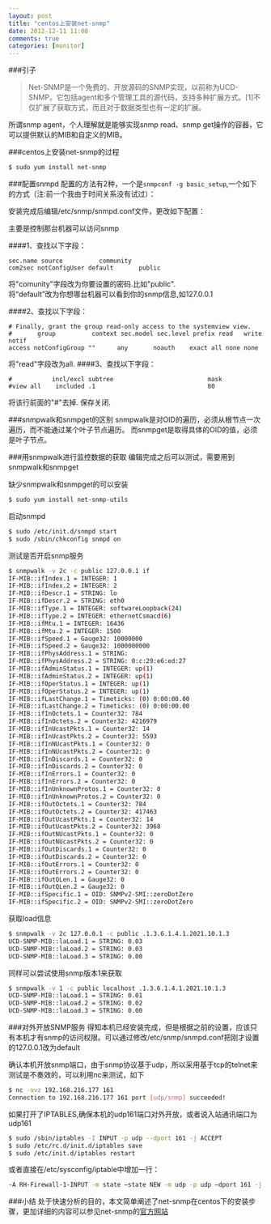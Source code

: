 ```yaml
---
layout: post
title: "centos上安装net-snmp"
date: 2012-12-11 11:08
comments: true
categories: [monitor]
---
```

###引子
> Net-SNMP是一个免费的、开放源码的SNMP实现，以前称为UCD-SNMP。它包括agent和多个管理工具的源代码，支持多种扩展方式。[1]不仅扩展了获取方式，而且对于数据类型也有一定的扩展。

所谓snmp agent，个人理解就是能够实现snmp read、snmp get操作的容器，它可以提供默认的MIB和自定义的MIB。

###centos上安装net-snmp的过程
```sh
$ sudo yum install net-snmp
```



###配置snmpd
配置的方法有2种，一个是` snmpconf -g basic_setup `,一个如下的方式（注:前一个我由于时间关系没有试过）：

安装完成后编辑/etc/snmp/snmpd.conf文件，更改如下配置：

主要是控制那台机器可以访问snmp

####1、查找以下字段：
```
sec.name source          community
com2sec notConfigUser default       public
```
将"comunity"字段改为你要设置的密码.比如"public".                                            
将“default”改为你想哪台机器可以看到你的snmp信息,如127.0.0.1

####2、查找以下字段：
```
# Finally, grant the group read-only access to the systemview view.
#       group          context sec.model sec.level prefix read   write notif
access notConfigGroup ""      any       noauth    exact all none none
```
将"read"字段改为all.
####3、查找以下字段：
```
#           incl/excl subtree                          mask
#view all    included .1                               80
```
将该行前面的"#"去掉.
保存关闭.

###snmpwalk和snmpget的区别
snmpwalk是对OID的遍历，必须从根节点一次遍历，而不能通过某个叶子节点遍历。
而snmpget是取得具体的OID的值，必须是叶子节点。

###用snmpwalk进行监控数据的获取
编辑完成之后可以测试，需要用到snmpwalk和snmpget

缺少snmpwalk和snmpget的可以安装
```sh
$ sudo yum install net-snmp-utils
```

启动snmpd
```sh
$ sudo /etc/init.d/snmpd start
$ sudo /sbin/chkconfig snmpd on
```

测试是否开启snmp服务
```sh
$ snmpwalk -v 2c -c public 127.0.0.1 if
IF-MIB::ifIndex.1 = INTEGER: 1
IF-MIB::ifIndex.2 = INTEGER: 2
IF-MIB::ifDescr.1 = STRING: lo
IF-MIB::ifDescr.2 = STRING: eth0
IF-MIB::ifType.1 = INTEGER: softwareLoopback(24)
IF-MIB::ifType.2 = INTEGER: ethernetCsmacd(6)
IF-MIB::ifMtu.1 = INTEGER: 16436
IF-MIB::ifMtu.2 = INTEGER: 1500
IF-MIB::ifSpeed.1 = Gauge32: 10000000
IF-MIB::ifSpeed.2 = Gauge32: 1000000000
IF-MIB::ifPhysAddress.1 = STRING:
IF-MIB::ifPhysAddress.2 = STRING: 0:c:29:e6:ed:27
IF-MIB::ifAdminStatus.1 = INTEGER: up(1)
IF-MIB::ifAdminStatus.2 = INTEGER: up(1)
IF-MIB::ifOperStatus.1 = INTEGER: up(1)
IF-MIB::ifOperStatus.2 = INTEGER: up(1)
IF-MIB::ifLastChange.1 = Timeticks: (0) 0:00:00.00
IF-MIB::ifLastChange.2 = Timeticks: (0) 0:00:00.00
IF-MIB::ifInOctets.1 = Counter32: 784
IF-MIB::ifInOctets.2 = Counter32: 4216979
IF-MIB::ifInUcastPkts.1 = Counter32: 14
IF-MIB::ifInUcastPkts.2 = Counter32: 5593
IF-MIB::ifInNUcastPkts.1 = Counter32: 0
IF-MIB::ifInNUcastPkts.2 = Counter32: 0
IF-MIB::ifInDiscards.1 = Counter32: 0
IF-MIB::ifInDiscards.2 = Counter32: 0
IF-MIB::ifInErrors.1 = Counter32: 0
IF-MIB::ifInErrors.2 = Counter32: 0
IF-MIB::ifInUnknownProtos.1 = Counter32: 0
IF-MIB::ifInUnknownProtos.2 = Counter32: 0
IF-MIB::ifOutOctets.1 = Counter32: 784
IF-MIB::ifOutOctets.2 = Counter32: 417463
IF-MIB::ifOutUcastPkts.1 = Counter32: 14
IF-MIB::ifOutUcastPkts.2 = Counter32: 3968
IF-MIB::ifOutNUcastPkts.1 = Counter32: 0
IF-MIB::ifOutNUcastPkts.2 = Counter32: 0
IF-MIB::ifOutDiscards.1 = Counter32: 0
IF-MIB::ifOutDiscards.2 = Counter32: 0
IF-MIB::ifOutErrors.1 = Counter32: 0
IF-MIB::ifOutErrors.2 = Counter32: 0
IF-MIB::ifOutQLen.1 = Gauge32: 0
IF-MIB::ifOutQLen.2 = Gauge32: 0
IF-MIB::ifSpecific.1 = OID: SNMPv2-SMI::zeroDotZero
IF-MIB::ifSpecific.2 = OID: SNMPv2-SMI::zeroDotZero
```

获取load信息
```sh
$ snmpwalk -v 2c 127.0.0.1 -c public .1.3.6.1.4.1.2021.10.1.3
UCD-SNMP-MIB::laLoad.1 = STRING: 0.03
UCD-SNMP-MIB::laLoad.2 = STRING: 0.03
UCD-SNMP-MIB::laLoad.3 = STRING: 0.00
```
同样可以尝试使用snmp版本1来获取
```sh
$ snmpwalk -v 1 -c public localhost .1.3.6.1.4.1.2021.10.1.3
UCD-SNMP-MIB::laLoad.1 = STRING: 0.01
UCD-SNMP-MIB::laLoad.2 = STRING: 0.02
UCD-SNMP-MIB::laLoad.3 = STRING: 0.00
```


###对外开放SNMP服务
得知本机已经安装完成，但是根据之前的设置，应该只有本机才有snmp的访问权限。可以通过修改/etc/snmp/snmpd.conf把刚才设置的127.0.0.1改为default


确认本机开放snmp端口，由于snmp协议基于udp，所以采用基于tcp的telnet来测试是不奏效的，可以利用nc来测试，如下
```sh
$ nc -uvz 192.168.216.177 161
Connection to 192.168.216.177 161 port [udp/snmp] succeeded!
```

如果打开了IPTABLES,确保本机的udp161端口对外开放，或者说入站通讯端口为udp161
```sh
$ sudo /sbin/iptables -I INPUT -p udp --dport 161 -j ACCEPT
$ sudo /etc/rc.d/init.d/iptables save
$ sudo /etc/init.d/iptables restart
```
或者直接在/etc/sysconfig/iptable中增加一行：
```sh
-A RH-Firewall-1-INPUT -m state –state NEW -m udp -p udp –dport 161 -j ACCEPT
```

###小结
处于快速分析的目的，本文简单阐述了net-snmp在centos下的安装步骤，更加详细的内容可以参见net-snmp的[官方网站](http://www.net-snmp.org/)

